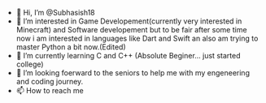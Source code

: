- 👋 Hi, I’m @Subhasish18
- 👀 I’m interested in Game Developement(currently very interested in Minecraft) and Software developement but to be fair after some time now i am interested in languages like Dart and Swift an also am trying to master Python a bit now.(Edited)
- 🌱 I’m currently learning C and C++ (Absolute Beginer... just started college)
- 💞️ I’m looking foerward to the seniors to help me with my engeneering and coding journey.
- 📫 How to reach me 

<!---
Subhasish18/Subhasish18 is a ✨ special ✨ repository because its `README.md` (this file) appears on your GitHub profile.
You can click the Preview link to take a look at your changes.
--->
